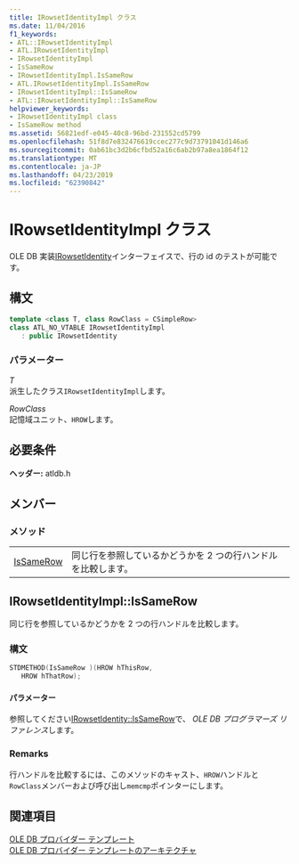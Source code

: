 ```yaml
---
title: IRowsetIdentityImpl クラス
ms.date: 11/04/2016
f1_keywords:
- ATL::IRowsetIdentityImpl
- ATL.IRowsetIdentityImpl
- IRowsetIdentityImpl
- IsSameRow
- IRowsetIdentityImpl.IsSameRow
- ATL.IRowsetIdentityImpl.IsSameRow
- IRowsetIdentityImpl::IsSameRow
- ATL::IRowsetIdentityImpl::IsSameRow
helpviewer_keywords:
- IRowsetIdentityImpl class
- IsSameRow method
ms.assetid: 56821edf-e045-40c8-96bd-231552cd5799
ms.openlocfilehash: 51f8d7e832476619ccec277c9d73791041d146a6
ms.sourcegitcommit: 0ab61bc3d2b6cfbd52a16c6ab2b97a8ea1864f12
ms.translationtype: MT
ms.contentlocale: ja-JP
ms.lasthandoff: 04/23/2019
ms.locfileid: "62390842"
---
```

# <a name="irowsetidentityimpl-class"></a>IRowsetIdentityImpl クラス

OLE DB 実装[IRowsetIdentity](/previous-versions/windows/desktop/ms715913(v=vs.85))インターフェイスで、行の id のテストが可能です。

## <a name="syntax"></a>構文

```cpp
template <class T, class RowClass = CSimpleRow>
class ATL_NO_VTABLE IRowsetIdentityImpl
   : public IRowsetIdentity
```

### <a name="parameters"></a>パラメーター

*T*<br/>
派生したクラス`IRowsetIdentityImpl`します。

*RowClass*<br/>
記憶域ユニット、`HROW`します。

## <a name="requirements"></a>必要条件

**ヘッダー:** atldb.h

## <a name="members"></a>メンバー

### <a name="methods"></a>メソッド

|||
|-|-|
|[IsSameRow](#issamerow)|同じ行を参照しているかどうかを 2 つの行ハンドルを比較します。|

## <a name="issamerow"></a> IRowsetIdentityImpl::IsSameRow

同じ行を参照しているかどうかを 2 つの行ハンドルを比較します。

### <a name="syntax"></a>構文

```cpp
STDMETHOD(IsSameRow )(HROW hThisRow,
   HROW hThatRow);
```

#### <a name="parameters"></a>パラメーター

参照してください[IRowsetIdentity::IsSameRow](/previous-versions/windows/desktop/ms719629(v=vs.85))で、 *OLE DB プログラマーズ リファレンス*します。

### <a name="remarks"></a>Remarks

行ハンドルを比較するには、このメソッドのキャスト、`HROW`ハンドルと`RowClass`メンバーおよび呼び出し`memcmp`ポインターにします。

## <a name="see-also"></a>関連項目

[OLE DB プロバイダー テンプレート](../../data/oledb/ole-db-provider-templates-cpp.md)<br/>
[OLE DB プロバイダー テンプレートのアーキテクチャ](../../data/oledb/ole-db-provider-template-architecture.md)